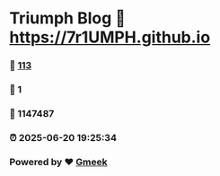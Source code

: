 # Triumph Blog :link: https://7r1UMPH.github.io 
### :page_facing_up: [113](https://7r1UMPH.github.io/tag.html) 
### :speech_balloon: 1 
### :hibiscus: 1147487 
### :alarm_clock: 2025-06-20 19:25:34 
### Powered by :heart: [Gmeek](https://github.com/Meekdai/Gmeek)
